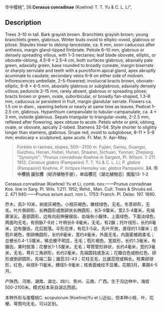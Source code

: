 华中樱桃",
36.**Cerasus conradinae** (Koehne) T. T. Yu & C. L. Li",

## Description
Trees 3–10 m tall. Bark grayish brown. Branchlets grayish brown; young branchlets green, glabrous. Winter buds ovoid to elliptic-ovoid, glabrous or pilose. Stipules linear to oblong-lanceolate, ca. 6 mm, soon caducous after anthesis, margin gland-tipped fimbriate. Petiole 6–10 mm, glabrous or densely spreading villous, with 1–3 nectaries; leaf blade obovate, elliptic, or obovate-oblong, 4.5–9 × 2.5–4 cm, both surfaces glabrous, abaxially pale green, adaxially green, base rounded to broadly cuneate, margin biserrate or sharply serrulate and teeth with a punctiform apical gland, apex abruptly acuminate to caudate; secondary veins 6–9 on either side of midvein. Inflorescences umbellate, 2–5-flowered; involucral bracts brown, obovate-elliptic, 6–8 × 4–5 mm, abaxially glabrous or subglabrous, adaxially densely villous; peduncle 2–15 mm, rarely absent, glabrous or spreading pilose; bracts brown or green, ovate, suborbicular, or broadly fan-shaped, 1.3–8 mm, caducous or persistent in fruit, margin glandular serrate. Flowers ca. 1.5 cm in diam., opening before or nearly at same time as leaves. Pedicel 1–2.5 cm, glabrous. Hypanthium campanulate to tubular-campanulate, ca. 4 × 3 mm, outside glabrous. Sepals triangular to triangular-ovate, 2–2.5 mm, reflexed after flowering, apex obtuse to acute. Petals white or pink, oblong, ovate, or obovate, apically 2-lobed. Stamens 32–54. Style shorter to slightly longer than stamens, glabrous. Drupe red, ovoid to subglobose, 8–11 × 5–9 mm; endocarp ± sculptured, apex acute. Fl. Mar, fr. Apr–May.

> Forests in ravines, slopes; 500--2100 m. Fujian, Gansu, Guangxi, Guizhou, Henan, Hubei, Hunan, Shaanxi, Sichuan, Yunnan, Zhejiang.
  "Synonym": "*Prunus conradinae* Koehne in Sargent, Pl. Wilson. 1: 211. 1912; *Cerasus glabra* (Pampanini) T. T. Yü &amp; C. L. Li; *P. glabra* (Pampanini) Koehne; *P. hirtipes* Hemsley var. *glabra* Pampanini.
**34. 华中樱桃 康拉樱（经济植物手册），单齿樱花（湖北植物志）图版13: 1-2**

Cerasus conradinae (Koehne) Yu et Li, comb. nov.——Prunus conradinae Koe. line in Sarg. Pl. Wils. 1:211. 1912; Rehd., Man. Cult. Trees & Shrubs ed. 2. 471 940.——Prunus avium auct. non L. 1753: Franch. Pl. Delav. 197. 1890.

乔木，高3-10米，树皮灰褐色。小枝灰褐色，嫩枝绿色，无毛。冬芽卵形，无毛。叶片倒卵形、长椭圆形或倒卵状长椭圆形，长5-9厘米，宽2.5-4厘米，先端骤渐尖，基部圆形，边有向前伸展锯齿，齿端有小腺体，上面绿色，下面淡绿色，两面均无毛，有侧脉7-9对；叶柄长6-8毫米，无毛，有2腺；托叶线形，长约6毫米，边有腺齿，花后脱落。伞形花序，有花3-5朵，先叶开放，直径约1.5厘米；总苞片褐色，倒卵椭圆形，长约8毫米，宽约4毫米，外面无毛，内面密被疏柔毛；总梗长0.4-1.5厘米，稀总梗不明显，无毛；苞片褐色，宽扇形，长约1.3毫米，有腺齿，果时脱落；花梗长1-1.5厘米，无毛；萼筒管形钟状，长约4毫米，宽约3毫米，无毛，萼片三角卵形，长约2毫米，先端圆钝或急尖；花瓣白色或粉红色，卵形或倒卵圆形，先端二裂；雄蕊32-43；花柱无毛，比雄蕊短或稍长。核果卵球形，红色，纵径8-11毫米，横径5-9毫米；核表面棱纹不显著。花期3月，果期4-5月。

产陕西、河南、湖南、湖北、四川、贵州、云南、广西。生于沟边林中，海拔500-2100米。模式标本采自湖北西部。

本种外形与崖樱桃C. scopulorum (Koehne)Yu et Li近似，但本种小枝、叶、花梗、萼筒均无毛，可以区别。

